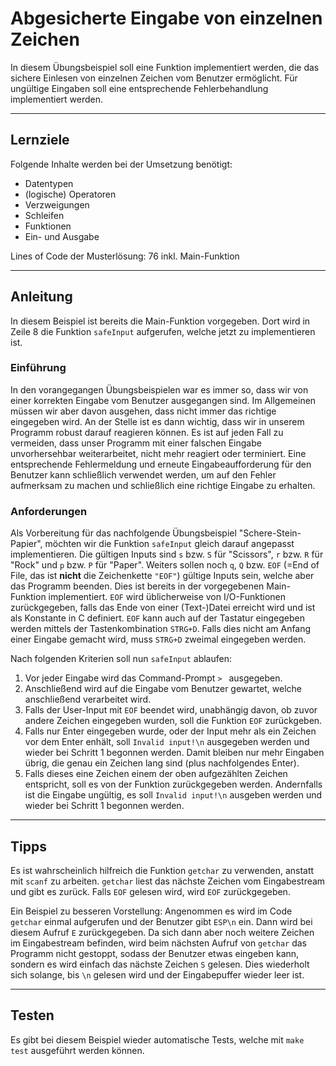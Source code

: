 # Abgesicherte Eingabe von einzelnen Zeichen

In diesem Übungsbeispiel soll eine Funktion implementiert werden, die das sichere Einlesen von einzelnen Zeichen vom Benutzer ermöglicht. Für ungültige Eingaben soll eine entsprechende Fehlerbehandlung implementiert werden.

---

## Lernziele

Folgende Inhalte werden bei der Umsetzung benötigt:
  - Datentypen
  - (logische) Operatoren
  - Verzweigungen
  - Schleifen
  - Funktionen
  - Ein- und Ausgabe

Lines of Code der Musterlösung: 76 inkl. Main-Funktion

---

## Anleitung

In diesem Beispiel ist bereits die Main-Funktion vorgegeben. Dort wird in Zeile 8 die Funktion `safeInput` aufgerufen, welche jetzt zu implementieren ist.

### Einführung

In den vorangegangen Übungsbeispielen war es immer so, dass wir von einer korrekten Eingabe vom Benutzer ausgegangen sind. Im Allgemeinen müssen wir aber davon ausgehen, dass nicht immer das richtige eingegeben wird. An der Stelle ist es dann wichtig, dass wir in unserem Programm robust darauf reagieren können. Es ist auf jeden Fall zu vermeiden, dass unser Programm mit einer falschen Eingabe unvorhersehbar weiterarbeitet, nicht mehr reagiert oder terminiert. Eine entsprechende Fehlermeldung und erneute Eingabeaufforderung für den Benutzer kann schließlich verwendet werden, um auf den Fehler aufmerksam zu machen und schließlich eine richtige Eingabe zu erhalten.

### Anforderungen

Als Vorbereitung für das nachfolgende Übungsbeispiel "Schere-Stein-Papier", möchten wir die Funktion `safeInput` gleich darauf angepasst implementieren. Die gültigen Inputs sind `s` bzw. `S` für "Scissors", `r` bzw. `R` für "Rock" und `p` bzw. `P` für "Paper". Weiters sollen noch `q`, `Q` bzw. `EOF` (=End of File, das ist **nicht** die Zeichenkette `"EOF"`) gültige Inputs sein, welche aber das Programm beenden. Dies ist bereits in der vorgegebenen Main-Funktion implementiert. `EOF` wird üblicherweise von I/O-Funktionen zurückgegeben, falls das Ende von einer (Text-)Datei erreicht wird und ist als Konstante in C definiert. `EOF` kann auch auf der Tastatur eingegeben werden mittels der Tastenkombination `STRG+D`. Falls dies nicht am Anfang einer Eingabe gemacht wird, muss `STRG+D` zweimal eingegeben werden. 

Nach folgenden Kriterien soll nun `safeInput` ablaufen:
1. Vor jeder Eingabe wird das Command-Prompt `> ` ausgegeben.
2. Anschließend wird auf die Eingabe vom Benutzer gewartet, welche anschließend verarbeitet wird.
3. Falls der User-Input mit `EOF` beendet wird, unabhängig davon, ob zuvor andere Zeichen eingegeben wurden, soll die Funktion `EOF` zurückgeben.
4. Falls nur Enter eingegeben wurde, oder der Input mehr als ein Zeichen vor dem Enter enhält, soll `Invalid input!\n` ausgegeben werden und wieder bei Schritt 1 begonnen werden. Damit bleiben nur mehr Eingaben übrig, die genau ein Zeichen lang sind (plus nachfolgendes Enter).
5. Falls dieses eine Zeichen einem der oben aufgezählten Zeichen entspricht, soll es von der Funktion zurückgegeben werden. Andernfalls ist die Eingabe ungültig, es soll `Invalid input!\n` ausgeben werden und wieder bei Schritt 1 begonnen werden.

---

## Tipps

Es ist wahrscheinlich hilfreich die Funktion `getchar` zu verwenden, anstatt mit `scanf` zu arbeiten. `getchar` liest das nächste Zeichen vom Eingabestream und gibt es zurück. Falls `EOF` gelesen wird, wird `EOF` zurückgegeben.

Ein Beispiel zu besseren Vorstellung: Angenommen es wird im Code `getchar` einmal aufgerufen und der Benutzer gibt `ESP\n` ein. Dann wird bei diesem Aufruf `E` zurückgegeben. Da sich dann aber noch weitere Zeichen im Eingabestream befinden, wird beim nächsten Aufruf von `getchar` das Programm nicht gestoppt, sodass der Benutzer etwas eingeben kann, sondern es wird einfach das nächste Zeichen `S` gelesen. Dies wiederholt sich solange, bis `\n` gelesen wird und der Eingabepuffer wieder leer ist.

---

## Testen

Es gibt bei diesem Beispiel wieder automatische Tests, welche mit `make test` ausgeführt werden können.

